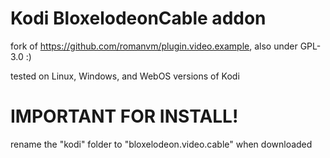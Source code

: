 # Kodi BloxelodeonCable addon

fork of https://github.com/romanvm/plugin.video.example, also under GPL-3.0 :)

tested on Linux, Windows, and WebOS versions of Kodi

# IMPORTANT FOR INSTALL!
rename the "kodi" folder to "bloxelodeon.video.cable" when downloaded
